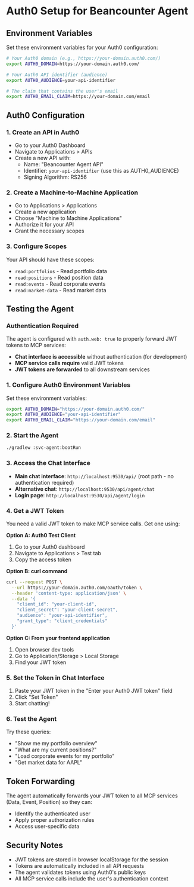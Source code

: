 # Auth0 Setup for Beancounter Agent

## Environment Variables

Set these environment variables for your Auth0 configuration:

```bash
# Your Auth0 domain (e.g., https://your-domain.auth0.com/)
export AUTH0_DOMAIN=https://your-domain.auth0.com/

# Your Auth0 API identifier (audience)
export AUTH0_AUDIENCE=your-api-identifier

# The claim that contains the user's email
export AUTH0_EMAIL_CLAIM=https://your-domain.com/email
```

## Auth0 Configuration

### 1. Create an API in Auth0
- Go to your Auth0 Dashboard
- Navigate to Applications > APIs
- Create a new API with:
  - Name: "Beancounter Agent API"
  - Identifier: `your-api-identifier` (use this as AUTH0_AUDIENCE)
  - Signing Algorithm: RS256

### 2. Create a Machine-to-Machine Application
- Go to Applications > Applications
- Create a new application
- Choose "Machine to Machine Applications"
- Authorize it for your API
- Grant the necessary scopes

### 3. Configure Scopes
Your API should have these scopes:
- `read:portfolios` - Read portfolio data
- `read:positions` - Read position data
- `read:events` - Read corporate events
- `read:market-data` - Read market data

## Testing the Agent

### Authentication Required
The agent is configured with `auth.web: true` to properly forward JWT tokens to MCP services:
- **Chat interface is accessible** without authentication (for development)
- **MCP service calls require** valid JWT tokens
- **JWT tokens are forwarded** to all downstream services

### 1. Configure Auth0 Environment Variables
Set these environment variables:
```bash
export AUTH0_DOMAIN="https://your-domain.auth0.com/"
export AUTH0_AUDIENCE="your-api-identifier"
export AUTH0_EMAIL_CLAIM="https://your-domain.com/email"
```

### 2. Start the Agent
```bash
./gradlew :svc-agent:bootRun
```

### 3. Access the Chat Interface
- **Main chat interface**: `http://localhost:9530/api/` (root path - no authentication required)
- **Alternative chat**: `http://localhost:9530/api/agent/chat`
- **Login page**: `http://localhost:9530/api/agent/login`

### 4. Get a JWT Token
You need a valid JWT token to make MCP service calls. Get one using:

**Option A: Auth0 Test Client**
1. Go to your Auth0 dashboard
2. Navigate to Applications > Test tab
3. Copy the access token

**Option B: curl command**
```bash
curl --request POST \
  --url https://your-domain.auth0.com/oauth/token \
  --header 'content-type: application/json' \
  --data '{
    "client_id": "your-client-id",
    "client_secret": "your-client-secret",
    "audience": "your-api-identifier",
    "grant_type": "client_credentials"
  }'
```

**Option C: From your frontend application**
1. Open browser dev tools
2. Go to Application/Storage > Local Storage
3. Find your JWT token

### 5. Set the Token in Chat Interface
1. Paste your JWT token in the "Enter your Auth0 JWT token" field
2. Click "Set Token"
3. Start chatting!

### 6. Test the Agent
Try these queries:
- "Show me my portfolio overview"
- "What are my current positions?"
- "Load corporate events for my portfolio"
- "Get market data for AAPL"

## Token Forwarding

The agent automatically forwards your JWT token to all MCP services (Data, Event, Position) so they can:
- Identify the authenticated user
- Apply proper authorization rules
- Access user-specific data

## Security Notes

- JWT tokens are stored in browser localStorage for the session
- Tokens are automatically included in all API requests
- The agent validates tokens using Auth0's public keys
- All MCP service calls include the user's authentication context
